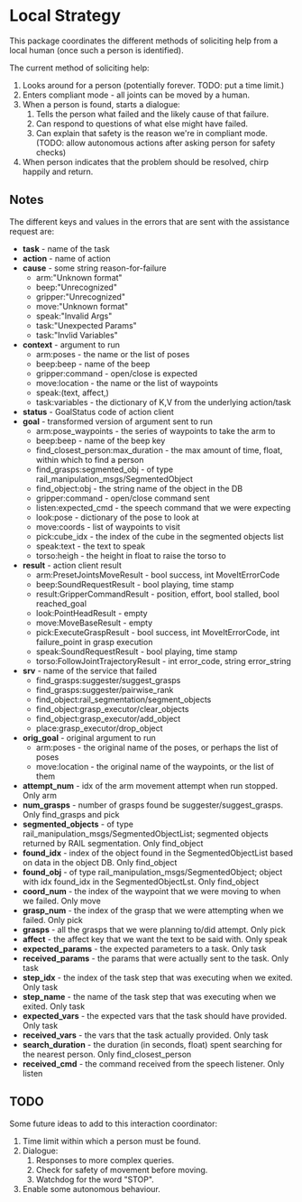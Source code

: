 # Local Strategy

This package coordinates the different methods of soliciting help from a local human (once such a person is identified).

The current method of soliciting help:

1. Looks around for a person (potentially forever. TODO: put a time limit.)
1. Enters compliant mode - all joints can be moved by a human.
1. When a person is found, starts a dialogue:
    1. Tells the person what failed and the likely cause of that failure.
    1. Can respond to questions of what else might have failed.
    1. Can explain that safety is the reason we're in compliant mode. (TODO: allow autonomous actions after asking person for safety checks)
1. When person indicates that the problem should be resolved, chirp happily and return.


## Notes

The different keys and values in the errors that are sent with the assistance request are:

- **task** - name of the task
- **action** - name of action
- **cause** - some string reason-for-failure
    - arm:"Unknown format"
    - beep:"Unrecognized"
    - gripper:"Unrecognized"
    - move:"Unknown format"
    - speak:"Invalid Args"
    - task:"Unexpected Params"
    - task:"Invlid Variables"
- **context** - argument to run
    - arm:poses - the name or the list of poses
    - beep:beep - name of the beep
    - gripper:command - open/close is expected
    - move:location - the name or the list of waypoints
    - speak:(text, affect,)
    - task:variables - the dictionary of K,V from the underlying action/task
- **status** - GoalStatus code of action client
- **goal** - transformed version of argument sent to run
    - arm:pose_waypoints - the series of waypoints to take the arm to
    - beep:beep - name of the beep key
    - find_closest_person:max_duration - the max amount of time, float, within which to find a person
    - find_grasps:segmented_obj - of type rail_manipulation_msgs/SegmentedObject
    - find_object:obj - the string name of the object in the DB
    - gripper:command - open/close command sent
    - listen:expected_cmd - the speech command that we were expecting
    - look:pose - dictionary of the pose to look at
    - move:coords - list of waypoints to visit
    - pick:cube_idx - the index of the cube in the segmented objects list
    - speak:text - the text to speak
    - torso:heigh - the height in float to raise the torso to
- **result** -  action client result
    - arm:PresetJointsMoveResult - bool success, int MoveItErrorCode
    - beep:SoundRequestResult - bool playing, time stamp
    - result:GripperCommandResult - position, effort, bool stalled, bool reached_goal
    - look:PointHeadResult - empty
    - move:MoveBaseResult - empty
    - pick:ExecuteGraspResult - bool success, int MoveItErrorCode, int failure_point in grasp execution
    - speak:SoundRequestResult - bool playing, time stamp
    - torso:FollowJointTrajectoryResult - int error_code, string error_string
- **srv** - name of the service that failed
    - find_grasps:suggester/suggest_grasps
    - find_grasps:suggester/pairwise_rank
    - find_object:rail_segmentation/segment_objects
    - find_object:grasp_executor/clear_objects
    - find_object:grasp_executor/add_object
    - place:grasp_executor/drop_object
- **orig_goal** - original argument to run
    - arm:poses - the original name of the poses, or perhaps the list of poses
    - move:location - the original name of the waypoints, or the list of them
- **attempt_num** - idx of the arm movement attempt when run stopped. Only arm
- **num_grasps** - number of grasps found be suggester/suggest_grasps. Only find_grasps and pick
- **segmented_objects** - of type rail_manipulation_msgs/SegmentedObjectList; segmented objects returned by RAIL segmentation. Only find_object
- **found_idx** - index of the object found in the SegmentedObjectList based on data in the object DB. Only find_object
- **found_obj** - of type rail_manipulation_msgs/SegmentedObject; object with idx found_idx in the SegmentedObjectLst. Only find_object
- **coord_num** - the index of the waypoint that we were moving to when we failed. Only move
- **grasp_num** - the index of the grasp that we were attempting when we failed. Only pick
- **grasps** - all the grasps that we were planning to/did attempt. Only pick
- **affect** - the affect key that we want the text to be said with. Only speak
- **expected_params** - the expected parameters to a task. Only task
- **received_params** - the params that were actually sent to the task. Only task
- **step_idx** - the index of the task step that was executing when we exited. Only task
- **step_name** - the name of the task step that was executing when we exited. Only task
- **expected_vars** - the expected vars that the task should have provided. Only task
- **received_vars** - the vars that the task actually provided. Only task
- **search_duration** - the duration (in seconds, float) spent searching for the nearest person. Only find_closest_person
- **received_cmd** - the command received from the speech listener. Only listen


## TODO

Some future ideas to add to this interaction coordinator:

1. Time limit within which a person must be found.
1. Dialogue:
    1. Responses to more complex queries.
    1. Check for safety of movement before moving.
    1. Watchdog for the word "STOP".
1. Enable some autonomous behaviour.
